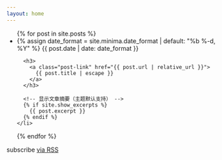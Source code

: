 ```yaml
---
layout: home
---
```


<!-- 保留主题默认的文章列表渲染 -->
<!-- {{ content }} -->

<!-- 直接使用 Minima 主题自带的文章循环逻辑 -->
<ul class="post-list">
  {% for post in site.posts %}
    <li>
      {% assign date_format = site.minima.date_format | default: "%b %-d, %Y" %}
      <span class="post-meta">{{ post.date | date: date_format }}</span>

      <h3>
        <a class="post-link" href="{{ post.url | relative_url }}">
          {{ post.title | escape }}
        </a>
      </h3>
      
      <!-- 显示文章摘要（主题默认支持） -->
      {% if site.show_excerpts %}
        {{ post.excerpt }}
      {% endif %}
    </li>
  {% endfor %}
</ul>

<!-- 主题默认的"订阅RSS"链接（可选保留） -->
<p class="rss-subscribe">subscribe <a href="{{ "/feed.xml" | relative_url }}">via RSS</a></p>
